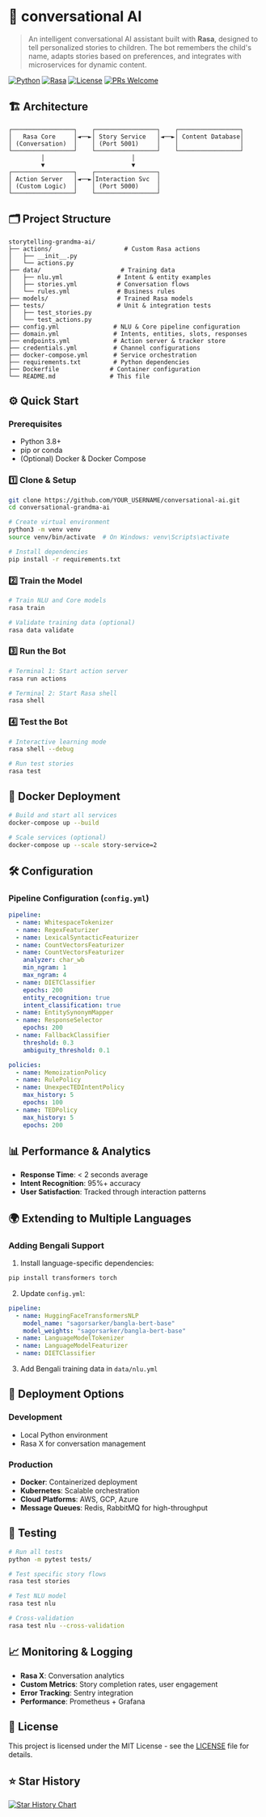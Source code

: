# 🌸 conversational  AI

> An intelligent conversational AI assistant built with **Rasa**, designed to tell personalized stories to children. The bot remembers the child's name, adapts stories based on preferences, and integrates with microservices for dynamic content.

[![Python](https://img.shields.io/badge/python-3.8+-blue.svg)](https://www.python.org/downloads/)
[![Rasa](https://img.shields.io/badge/rasa-3.1+-purple.svg)](https://rasa.com/)
[![License](https://img.shields.io/badge/license-MIT-green.svg)](LICENSE)
[![PRs Welcome](https://img.shields.io/badge/PRs-welcome-brightgreen.svg)](CONTRIBUTING.md)


## 🏗️ Architecture

```
┌─────────────────┐    ┌─────────────────┐    ┌─────────────────┐
│   Rasa Core     │◄──►│ Story Service   │◄──►│ Content Database│
│ (Conversation)  │    │ (Port 5001)     │    │                 │
└─────────────────┘    └─────────────────┘    └─────────────────┘
         │                        │
         ▼                        ▼
┌─────────────────┐    ┌─────────────────┐
│ Action Server   │◄──►│Interaction Svc  │
│ (Custom Logic)  │    │ (Port 5000)     │
└─────────────────┘    └─────────────────┘
```

## 🗂️ Project Structure

```
storytelling-grandma-ai/
├── actions/                    # Custom Rasa actions
│   ├── __init__.py
│   └── actions.py             
├── data/                      # Training data
│   ├── nlu.yml               # Intent & entity examples
│   ├── stories.yml           # Conversation flows
│   └── rules.yml             # Business rules
├── models/                   # Trained Rasa models
├── tests/                    # Unit & integration tests
│   ├── test_stories.py
│   └── test_actions.py
├── config.yml               # NLU & Core pipeline configuration
├── domain.yml               # Intents, entities, slots, responses
├── endpoints.yml            # Action server & tracker store
├── credentials.yml          # Channel configurations
├── docker-compose.yml       # Service orchestration
├── requirements.txt         # Python dependencies
├── Dockerfile              # Container configuration
└── README.md               # This file
```

## ⚙️ Quick Start

### Prerequisites
- Python 3.8+
- pip or conda
- (Optional) Docker & Docker Compose

### 1️⃣ Clone & Setup

```bash
git clone https://github.com/YOUR_USERNAME/conversational-ai.git
cd conversational-grandma-ai

# Create virtual environment
python3 -m venv venv
source venv/bin/activate  # On Windows: venv\Scripts\activate

# Install dependencies
pip install -r requirements.txt
```

### 2️⃣ Train the Model

```bash
# Train NLU and Core models
rasa train

# Validate training data (optional)
rasa data validate
```

### 3️⃣ Run the Bot

```bash
# Terminal 1: Start action server
rasa run actions

# Terminal 2: Start Rasa shell
rasa shell
```

### 4️⃣ Test the Bot

```bash
# Interactive learning mode
rasa shell --debug

# Run test stories
rasa test
```

## 🐳 Docker Deployment

```bash
# Build and start all services
docker-compose up --build

# Scale services (optional)
docker-compose up --scale story-service=2
```

## 🛠️ Configuration

### Pipeline Configuration (`config.yml`)

```yaml
pipeline:
  - name: WhitespaceTokenizer
  - name: RegexFeaturizer
  - name: LexicalSyntacticFeaturizer
  - name: CountVectorsFeaturizer
  - name: CountVectorsFeaturizer
    analyzer: char_wb
    min_ngram: 1
    max_ngram: 4
  - name: DIETClassifier
    epochs: 200
    entity_recognition: true
    intent_classification: true
  - name: EntitySynonymMapper
  - name: ResponseSelector
    epochs: 200
  - name: FallbackClassifier
    threshold: 0.3
    ambiguity_threshold: 0.1

policies:
  - name: MemoizationPolicy
  - name: RulePolicy
  - name: UnexpecTEDIntentPolicy
    max_history: 5
    epochs: 100
  - name: TEDPolicy
    max_history: 5
    epochs: 200
```




## 📊 Performance & Analytics

- **Response Time**: < 2 seconds average
- **Intent Recognition**: 95%+ accuracy
- **User Satisfaction**: Tracked through interaction patterns

## 🌍 Extending to Multiple Languages

### Adding Bengali Support

1. Install language-specific dependencies:
```bash
pip install transformers torch
```

2. Update `config.yml`:
```yaml
pipeline:
  - name: HuggingFaceTransformersNLP
    model_name: "sagorsarker/bangla-bert-base"
    model_weights: "sagorsarker/bangla-bert-base"
  - name: LanguageModelTokenizer
  - name: LanguageModelFeaturizer
  - name: DIETClassifier
```

3. Add Bengali training data in `data/nlu.yml`

## 🚀 Deployment Options

### Development
- Local Python environment
- Rasa X for conversation management

### Production
- **Docker**: Containerized deployment
- **Kubernetes**: Scalable orchestration
- **Cloud Platforms**: AWS, GCP, Azure
- **Message Queues**: Redis, RabbitMQ for high-throughput

## 🧪 Testing

```bash
# Run all tests
python -m pytest tests/

# Test specific story flows
rasa test stories

# Test NLU model
rasa test nlu

# Cross-validation
rasa test nlu --cross-validation
```

## 📈 Monitoring & Logging

- **Rasa X**: Conversation analytics
- **Custom Metrics**: Story completion rates, user engagement
- **Error Tracking**: Sentry integration
- **Performance**: Prometheus + Grafana


## 📝 License

This project is licensed under the MIT License - see the [LICENSE](LICENSE) file for details.


## ⭐ Star History

[![Star History Chart](https://api.star-history.com/svg?repos=YOUR_USERNAME/storytelling-grandma-ai&type=Date)](https://star-history.com/#YOUR_USERNAME/storytelling-grandma-ai&Date)

